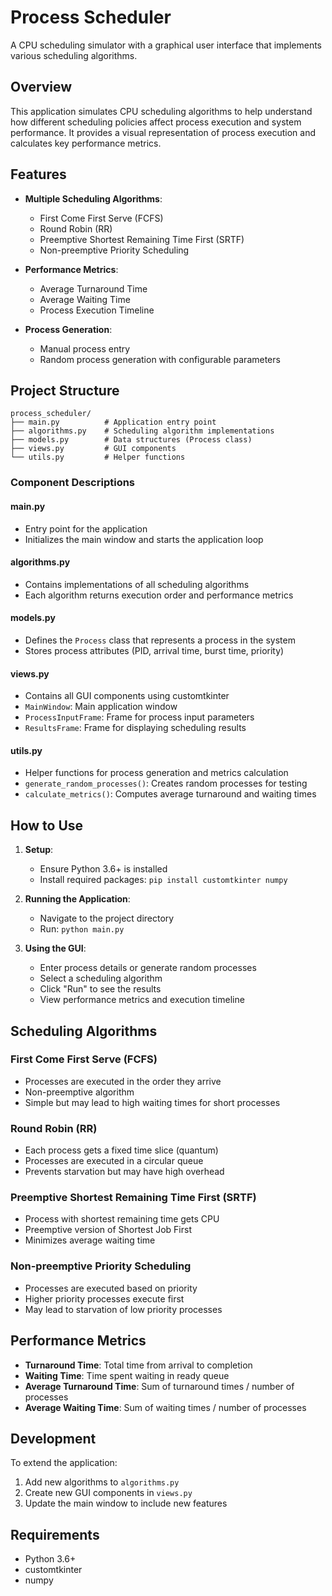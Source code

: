 # Process Scheduler

A CPU scheduling simulator with a graphical user interface that implements various scheduling algorithms.

## Overview

This application simulates CPU scheduling algorithms to help understand how different scheduling policies affect process execution and system performance. It provides a visual representation of process execution and calculates key performance metrics.

## Features

- **Multiple Scheduling Algorithms**:
  - First Come First Serve (FCFS)
  - Round Robin (RR)
  - Preemptive Shortest Remaining Time First (SRTF)
  - Non-preemptive Priority Scheduling

- **Performance Metrics**:
  - Average Turnaround Time
  - Average Waiting Time
  - Process Execution Timeline

- **Process Generation**:
  - Manual process entry
  - Random process generation with configurable parameters

## Project Structure

```
process_scheduler/
├── main.py          # Application entry point
├── algorithms.py    # Scheduling algorithm implementations
├── models.py        # Data structures (Process class)
├── views.py         # GUI components
└── utils.py         # Helper functions
```

### Component Descriptions

#### main.py
- Entry point for the application
- Initializes the main window and starts the application loop

#### algorithms.py
- Contains implementations of all scheduling algorithms
- Each algorithm returns execution order and performance metrics

#### models.py
- Defines the `Process` class that represents a process in the system
- Stores process attributes (PID, arrival time, burst time, priority)

#### views.py
- Contains all GUI components using customtkinter
- `MainWindow`: Main application window
- `ProcessInputFrame`: Frame for process input parameters
- `ResultsFrame`: Frame for displaying scheduling results

#### utils.py
- Helper functions for process generation and metrics calculation
- `generate_random_processes()`: Creates random processes for testing
- `calculate_metrics()`: Computes average turnaround and waiting times

## How to Use

1. **Setup**:
   - Ensure Python 3.6+ is installed
   - Install required packages: `pip install customtkinter numpy`

2. **Running the Application**:
   - Navigate to the project directory
   - Run: `python main.py`

3. **Using the GUI**:
   - Enter process details or generate random processes
   - Select a scheduling algorithm
   - Click "Run" to see the results
   - View performance metrics and execution timeline

## Scheduling Algorithms

### First Come First Serve (FCFS)
- Processes are executed in the order they arrive
- Non-preemptive algorithm
- Simple but may lead to high waiting times for short processes

### Round Robin (RR)
- Each process gets a fixed time slice (quantum)
- Processes are executed in a circular queue
- Prevents starvation but may have high overhead

### Preemptive Shortest Remaining Time First (SRTF)
- Process with shortest remaining time gets CPU
- Preemptive version of Shortest Job First
- Minimizes average waiting time

### Non-preemptive Priority Scheduling
- Processes are executed based on priority
- Higher priority processes execute first
- May lead to starvation of low priority processes

## Performance Metrics

- **Turnaround Time**: Total time from arrival to completion
- **Waiting Time**: Time spent waiting in ready queue
- **Average Turnaround Time**: Sum of turnaround times / number of processes
- **Average Waiting Time**: Sum of waiting times / number of processes

## Development

To extend the application:
1. Add new algorithms to `algorithms.py`
2. Create new GUI components in `views.py`
3. Update the main window to include new features

## Requirements

- Python 3.6+
- customtkinter
- numpy 